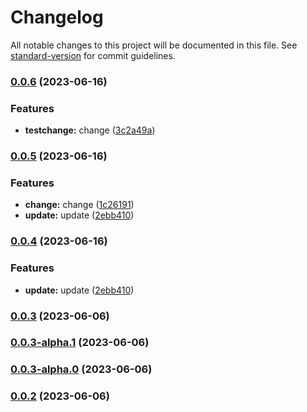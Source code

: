 # Changelog

All notable changes to this project will be documented in this file. See [standard-version](https://github.com/conventional-changelog/standard-version) for commit guidelines.

### [0.0.6](https://github.com/xiebanglong/jslib/compare/v0.0.5...v0.0.6) (2023-06-16)

### Features

- **testchange:** change ([3c2a49a](https://github.com/xiebanglong/jslib/commit/3c2a49aa8e12d826f72c121bbc5fe847251d2d53))

### [0.0.5](https://github.com/xiebanglong/jslib/compare/v0.0.3...v0.0.5) (2023-06-16)

### Features

- **change:** change ([1c26191](https://github.com/xiebanglong/jslib/commit/1c26191447b5b35fb27ccd3a94bb0f7a2f0de1bb))
- **update:** update ([2ebb410](https://github.com/xiebanglong/jslib/commit/2ebb410161b1fcf175f2ede191e96d8cfb17249d))

### [0.0.4](https://github.com/xiebanglong/jslib/compare/v0.0.3...v0.0.4) (2023-06-16)

### Features

- **update:** update ([2ebb410](https://github.com/xiebanglong/jslib/commit/2ebb410161b1fcf175f2ede191e96d8cfb17249d))

### [0.0.3](https://github.com/xiebanglong/jslib/compare/v0.0.3-alpha.1...v0.0.3) (2023-06-06)

### [0.0.3-alpha.1](https://github.com/xiebanglong/jslib/compare/v0.0.3-alpha.0...v0.0.3-alpha.1) (2023-06-06)

### [0.0.3-alpha.0](https://github.com/xiebanglong/jslib/compare/v0.0.2...v0.0.3-alpha.0) (2023-06-06)

### [0.0.2](https://github.com/xiebanglong/jslib/compare/v1.5.0-alpha.3...v0.0.2) (2023-06-06)
